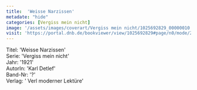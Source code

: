 ```yaml
---
title:  'Weisse Narzissen'
metadate: "hide"
categories: [Vergiss mein nicht]
image: '/assets/images/coverart/Vergiss mein nicht/1025692829_00000010.jpg'
visit: 'https://portal.dnb.de/bookviewer/view/1025692829#page/n0/mode/2up'
---
```

Titel: 'Weisse Narzissen' <br>
Serie: 'Vergiss mein nicht' <br>
Jahr: '1921' <br>
AutorIn: 'Karl Detlef' <br>
Band-Nr: '?' <br>
Verlag: ' Verl moderner Lektüre'